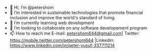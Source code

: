 - 👋 Hi, I’m @petershom
- 👀 I’m interested in sustainable technologies that promote financial inclusion and improve the world's standard of living.
- 🌱 I’m currently learning web development 
- 💞️ I’m looking to collaborate on any software developement program
- 📫 How to reach me E-mail: petershom644@gmail.com| Twitter: https://mobile.twitter.com/petershom644 |Linkedin: https://www.linkedin.com/in/peter-yusuf-337711214

<!---
petershom/petershom is a ✨ special ✨ repository because its `README.md` (this file) appears on your GitHub profile.
You can click the Preview link to take a look at your changes.
--->
